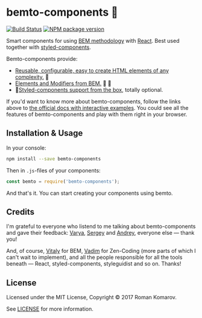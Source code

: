 # bemto-components 🍱

[![Build Status][build]][build-link] [![NPM package version][version]][version-link]

[build]: https://travis-ci.org/kizu/bemto-components.svg?branch=master
[build-link]: https://travis-ci.org/kizu/bemto-components
[version]: https://img.shields.io/npm/v/bemto-components.svg
[version-link]: https://www.npmjs.com/package/bemto-components

Smart components for using [BEM methodology](https://en.bem.info/methodology/quick-start/) with [React](https://reactjs.org/). Best used together with [styled-components](https://www.styled-components.com/).



Bemto-components provide:

- [Reusable, configurable, easy to create HTML elements of any complexity.](http://kizu.ru/bemto-components/#html-structure) 🍢
- [Elements and Modifiers from BEM.](http://kizu.ru/bemto-components/#bem) 🍙 🍣
- 💅[Styled-components support from the box](http://kizu.ru/bemto-components/#styled-components), totally optional.

If you'd want to know more about bemto-components, follow the links above to [the official docs with interactive examples](http://kizu.ru/bemto-components/). You could see all the features of bemto-components and play with them right in your browser.

## Installation & Usage

In your console:

``` sh
npm install --save bemto-components
```

Then in `.js`-files of your components:

``` js
const bemto = require('bemto-components');
```

And that's it. You can start creating your components using bemto.

## Credits

I'm grateful to everyone who listend to me talking about bemto-components and gave their feedback: [Varya](http://varya.me/), [Sergey](https://github.com/SevInf) and [Andrey](http://okonet.ru/), everyone else — thank you!

And, of course, [Vitaly](https://github.com/vithar) for BEM, [Vadim](https://github.com/pepelsbey) for Zen-Coding (more parts of which I can't wait to implement), and all the people responsible for all the tools beneath — React, styled-components, styleguidist and so on. Thanks!

## License

Licensed under the MIT License, Copyright © 2017 Roman Komarov.

See [LICENSE](./) for more information.
